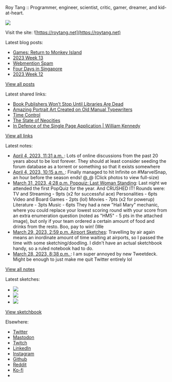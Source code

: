 Roy Tang :: Programmer, engineer, scientist, critic, gamer, dreamer, and kid-at-heart.

![](https://roytang.net/static/img/profile.jpg)

Visit the site: ![https://roytang.net](https://roytang.net)

Latest blog posts:

- [Games: Return to Monkey Island](https://roytang.net/2023/04/return-to-monkey-island/)
- [2023 Week 13](https://roytang.net/2023/04/2023-week-13/)
- [Webmention Spam](https://roytang.net/2023/04/webmention-spam/)
- [Four Days in Singapore](https://roytang.net/2023/03/sgtrip2023/)
- [2023 Week 12](https://roytang.net/2023/03/2023-week-12/)

[View all posts](https://roytang.net/blog)

Latest shared links:

- [Book Publishers Won’t Stop Until Libraries Are Dead](https://roytang.net/2023/04/62cabdb7923716370713efdfcce12ed0/)
- [Amazing Portrait Art Created on Old Manual Typewriters](https://roytang.net/2023/04/d64fdf9f505be69736a1c7f907034484/)
- [Time Control](https://roytang.net/2023/04/e6d2d55b5661511cb1e608fbfcec18c5/)
- [The State of Neocities](https://roytang.net/2023/04/f0ce1254bb0dc79c9fb5d11fb67c3071/)
- [In Defence of the Single Page Application | William Kennedy](https://roytang.net/2023/04/edabb2e11f6e35ebc9f1fba593d12252/)

[View all links](https://roytang.net/links)

Latest notes:

- [April 4, 2023, 11:31 a.m. ](https://roytang.net/2023/04/jevk0z1/): Lots of online discussions from the past 20 years about to be lost forever. They should at least consider seeding the forum database as a torrent or something so that it exists somewhere
- [April 4, 2023, 10:15 a.m. ](https://roytang.net/2023/04/1643074751517319169/): Finally managed to hit Infinite on #MarvelSnap, an hour before the season ends! @_@ (Click photos to view full-size)
- [March 31, 2023, 4:28 p.m. Popquiz: Last Woman Standing](https://roytang.net/2023/03/popquiz-lastwoman/): Last night we attended the first PopQuiz for the year. And CRUSHED IT! Rounds were: TV and Streaming - 9pts (x2 for successful ace) Personalities - 6pts Video and Board Games - 2pts (lol) Movies - 7pts (x2 for powerup) Literature - 3pts Music - 6pts They had a new &quot;Hail Mary&quot; mechanic, where you could replace your lowest scoring round with your score from an extra enumeration question (noted as &quot;HM5&quot; - 5 pts in the attached image), but only if your team ordered a certain amount of food and drinks from the resto. Boo, pay to win! (We
- [March 29, 2023, 2:59 p.m. Airport Sketches](https://roytang.net/2023/03/cd8166166ec16a64ba0888383e19c435/): Travelling by air again means an inordinate amount of time waiting at airports, so I passed the time with some sketching/doodling. I didn&#x27;t have an actual sketchbook handy, so a ruled notebook had to do.
- [March 28, 2023, 8:38 p.m. ](https://roytang.net/2023/03/1640694759743209472/): I am super annoyed by new Tweetdeck. Might be enough to just make me quit Twitter entirely lol

[View all notes](https://roytang.net/notes)

Latest sketches:


- ![](https://roytang.net/media/cache/3c/da/3cda657c471879c3cfa81b898b810cd6.jpg)
- ![](https://roytang.net/media/cache/a2/60/a260eacc913ee7c542024b154923702f.jpg)
- ![](https://roytang.net/media/cache/e0/88/e0888b7f7a1e342aba8cced2a0784cc4.jpg)

[View sketchbook](https://roytang.net/albums/sketchbook)


Elsewhere:

- [Twitter](https://twitter.com/roytang)
- [Mastodon](https://indieweb.social/@roytang)
- [Twitch](https://twitch.tv/twitchyroy)
- [LinkedIn](https://www.linkedin.com/in/roytang)
- [Instagram](https://instagram.com/roytang0400)
- [Github](https://github.com/roytang)
- [Reddit](https://reddit.com/u/hungryroy)
- [Ko-fi](https://ko-fi.com/roytang)
- [](mailto:hello@roytang.net)